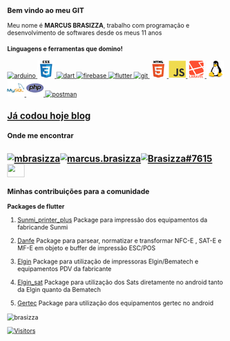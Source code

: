 ### Bem vindo ao meu GIT

Meu nome é **MARCUS BRASIZZA**,  trabalho com programação e desenvolvimento de softwares desde os meus 11 anos

#### Linguagens e ferramentas que domino!
<p align="left"> <a href="https://www.arduino.cc/" target="_blank"> <img src="https://cdn.worldvectorlogo.com/logos/arduino-1.svg" alt="arduino" width="40" height="40"/> </a> <a href="https://www.w3schools.com/css/" target="_blank"> <img src="https://raw.githubusercontent.com/devicons/devicon/master/icons/css3/css3-original-wordmark.svg" alt="css3" width="40" height="40"/> </a> <a href="https://dart.dev" target="_blank"> <img src="https://www.vectorlogo.zone/logos/dartlang/dartlang-icon.svg" alt="dart" width="40" height="40"/> </a> <a href="https://firebase.google.com/" target="_blank"> <img src="https://www.vectorlogo.zone/logos/firebase/firebase-icon.svg" alt="firebase" width="40" height="40"/> </a> <a href="https://flutter.dev" target="_blank"> <img src="https://www.vectorlogo.zone/logos/flutterio/flutterio-icon.svg" alt="flutter" width="40" height="40"/> </a> <a href="https://git-scm.com/" target="_blank"> <img src="https://www.vectorlogo.zone/logos/git-scm/git-scm-icon.svg" alt="git" width="40" height="40"/> </a> <a href="https://www.w3.org/html/" target="_blank"> <img src="https://raw.githubusercontent.com/devicons/devicon/master/icons/html5/html5-original-wordmark.svg" alt="html5" width="40" height="40"/> </a> <a href="https://developer.mozilla.org/en-US/docs/Web/JavaScript" target="_blank"> <img src="https://raw.githubusercontent.com/devicons/devicon/master/icons/javascript/javascript-original.svg" alt="javascript" width="40" height="40"/> </a> <a href="https://laravel.com/" target="_blank"> <img src="https://raw.githubusercontent.com/devicons/devicon/master/icons/laravel/laravel-plain-wordmark.svg" alt="laravel" width="40" height="40"/> </a> <a href="https://www.linux.org/" target="_blank"> <img src="https://raw.githubusercontent.com/devicons/devicon/master/icons/linux/linux-original.svg" alt="linux" width="40" height="40"/> </a> <a href="https://www.mysql.com/" target="_blank"> <img src="https://raw.githubusercontent.com/devicons/devicon/master/icons/mysql/mysql-original-wordmark.svg" alt="mysql" width="40" height="40"/> </a> <a href="https://www.php.net" target="_blank"> <img src="https://raw.githubusercontent.com/devicons/devicon/master/icons/php/php-original.svg" alt="php" width="40" height="40"/> </a> <a href="https://postman.com" target="_blank"> <img src="https://www.vectorlogo.zone/logos/getpostman/getpostman-icon.svg" alt="postman" width="40" height="40"/> </a> </p>

## [Já codou hoje blog](https://jacodouhoje.dev/)
### Onde me encontrar

<a href="https://linkedin.com/in/mbrasizza" target="blank"><img align="center" src="https://raw.githubusercontent.com/rahuldkjain/github-profile-readme-generator/master/src/images/icons/Social/linked-in-alt.svg" alt="mbrasizza" height="30" width="40" /></a><a href="https://instagram.com/marcus.brasizza" target="blank"><img align="center" src="https://raw.githubusercontent.com/rahuldkjain/github-profile-readme-generator/master/src/images/icons/Social/instagram.svg" alt="marcus.brasizza" height="30" width="40" /></a><a href="https://discord.gg/Brasizza#7615" target="blank"><img align="center" src="https://raw.githubusercontent.com/rahuldkjain/github-profile-readme-generator/master/src/images/icons/Social/discord.svg" alt="Brasizza#7615" height="30" width="40" /></a><a href="https://marcusbrasizza.medium.com/" target="blank"><img align="center" src="https://raw.githubusercontent.com/rahuldkjain/github-profile-readme-generator/master/src/images/icons/Social/medium.svg"  height="30" width="40" /></a>
------------
### Minhas contribuições para a comunidade

**Packages de flutter**
1. [Sunmi_printer_plus](https://pub.dev/packages/sunmi_printer_plus "sunmi_printer_plus")
	Package para impressão dos equipamentos da fabricande Sunmi

2. [Danfe](https://pub.dev/packages/danfe "Danfe")
	Package para parsear, normatizar e transformar NFC-E , SAT-E e MF-E em objeto e buffer de impressão ESC/POS

3. [Elgin](https://pub.dev/packages/elgin "Elgin")
	Package para utilização de impressoras Elgin/Bematech e equipamentos PDV da fabricante

4. [Elgin_sat](https://pub.dev/packages/elgin_sat)
	Package para utilização dos Sats diretamente no android tanto da Elgin quanto da Bematech
5. [Gertec](https://pub.dev/packages/gertec)
	Package para utilização dos equipamentos gertec no android



<p><img align="center" src="https://github-readme-stats.vercel.app/api?username=brasizza&show_icons=true&locale=en" alt="brasizza" /></p>

[![Visitors](https://api.visitorbadge.io/api/visitors?path=https%3A%2F%2Fgithub.com%2Fbrasizza%2F&countColor=%23263759)](https://visitorbadge.io/status?path=https%3A%2F%2Fgithub.com%2Fbrasizza%2F)
